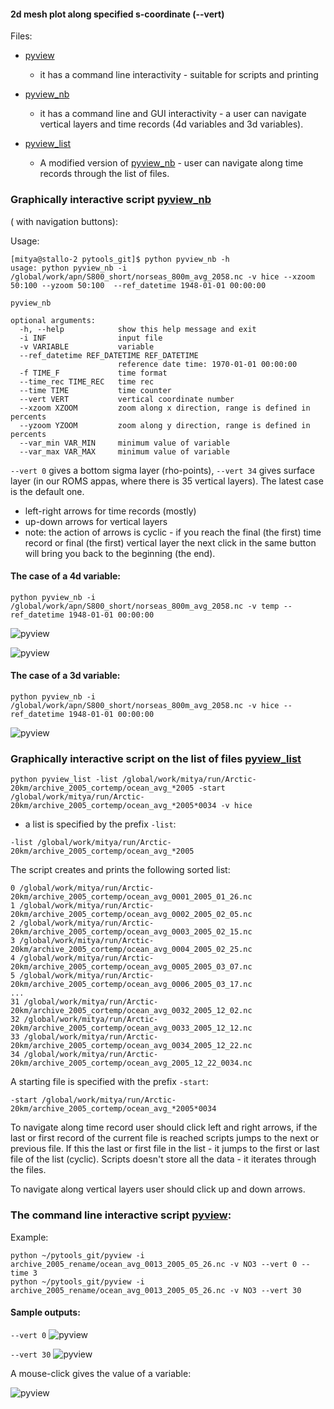 #### 2d mesh plot along specified s-coordinate (--vert)

Files:
* [pyview](https://github.com/aleatorius/roms_mypytools/blob/master/pytools_git/pyview)
  *  it has a command line interactivity - suitable for scripts and printing
* [pyview_nb](https://github.com/aleatorius/roms_mypytools/blob/master/pytools_git/pyview_nb)
  * it has a command line and GUI interactivity - a user can navigate vertical layers and time records (4d variables and 3d variables). 

* [pyview_list](https://github.com/aleatorius/roms_mypytools/blob/master/pytools_git/pyview_list)
  * A modified version of [pyview_nb](https://source.uit.no/mitya/pytools_git/blob/master/pyview_nb) - user can navigate along time records through the list of files.


### Graphically interactive script [pyview_nb](https://github.com/aleatorius/roms_mypytools/blob/master/pytools_git/pyview_nb) 

( with navigation buttons):


Usage:
```
[mitya@stallo-2 pytools_git]$ python pyview_nb -h
usage: python pyview_nb -i /global/work/apn/S800_short/norseas_800m_avg_2058.nc -v hice --xzoom 50:100 --yzoom 50:100  --ref_datetime 1948-01-01 00:00:00

pyview_nb

optional arguments:
  -h, --help            show this help message and exit
  -i INF                input file
  -v VARIABLE           variable
  --ref_datetime REF_DATETIME REF_DATETIME
                        reference date time: 1970-01-01 00:00:00
  -f TIME_F             time format
  --time_rec TIME_REC   time rec
  --time TIME           time counter
  --vert VERT           vertical coordinate number
  --xzoom XZOOM         zoom along x direction, range is defined in percents
  --yzoom YZOOM         zoom along y direction, range is defined in percents
  --var_min VAR_MIN     minimum value of variable
  --var_max VAR_MAX     minimum value of variable
```

```--vert 0``` gives a bottom sigma layer (rho-points), ```--vert 34``` gives surface layer (in our ROMS appas, where there is 35 vertical layers). The latest case is the default one.


* left-right arrows for time records (mostly)
* up-down arrows for vertical layers
* note: the action of arrows is cyclic - if you reach the final (the first) time record or final (the first) vertical layer the next click in the same button will bring you back to the beginning (the end).

#### The case of a 4d variable:

```
python pyview_nb -i /global/work/apn/S800_short/norseas_800m_avg_2058.nc -v temp --ref_datetime 1948-01-01 00:00:00
```

![pyview](4d_1.png)

![pyview](4d_2.png)

#### The case of a 3d variable:

```
python pyview_nb -i /global/work/apn/S800_short/norseas_800m_avg_2058.nc -v hice --ref_datetime 1948-01-01 00:00:00
```

![pyview](3d.png)

### Graphically interactive script on the list of files [pyview_list](https://github.com/aleatorius/roms_mypytools/blob/master/pytools_git/pyview_list) 


```
python pyview_list -list /global/work/mitya/run/Arctic-20km/archive_2005_cortemp/ocean_avg_*2005 -start /global/work/mitya/run/Arctic-20km/archive_2005_cortemp/ocean_avg_*2005*0034 -v hice
```

* a list is specified by the prefix ```-list```:

```
-list /global/work/mitya/run/Arctic-20km/archive_2005_cortemp/ocean_avg_*2005
```

The script creates and prints the following sorted list:

```
0 /global/work/mitya/run/Arctic-20km/archive_2005_cortemp/ocean_avg_0001_2005_01_26.nc
1 /global/work/mitya/run/Arctic-20km/archive_2005_cortemp/ocean_avg_0002_2005_02_05.nc
2 /global/work/mitya/run/Arctic-20km/archive_2005_cortemp/ocean_avg_0003_2005_02_15.nc
3 /global/work/mitya/run/Arctic-20km/archive_2005_cortemp/ocean_avg_0004_2005_02_25.nc
4 /global/work/mitya/run/Arctic-20km/archive_2005_cortemp/ocean_avg_0005_2005_03_07.nc
5 /global/work/mitya/run/Arctic-20km/archive_2005_cortemp/ocean_avg_0006_2005_03_17.nc
...
31 /global/work/mitya/run/Arctic-20km/archive_2005_cortemp/ocean_avg_0032_2005_12_02.nc
32 /global/work/mitya/run/Arctic-20km/archive_2005_cortemp/ocean_avg_0033_2005_12_12.nc
33 /global/work/mitya/run/Arctic-20km/archive_2005_cortemp/ocean_avg_0034_2005_12_22.nc
34 /global/work/mitya/run/Arctic-20km/archive_2005_cortemp/ocean_avg_2005_12_22_0034.nc
```
A starting file is specified with the prefix ```-start```:

```
-start /global/work/mitya/run/Arctic-20km/archive_2005_cortemp/ocean_avg_*2005*0034
```

To navigate along time record user should click left and right arrows, if the last or first record of the current file is reached scripts jumps to the next or previous file. If this the last or first file in the list - it jumps to the first or last file of the list (cyclic). Scripts doesn't store all the data - it iterates through the files.

To navigate along vertical layers user should click up and down arrows. 



### The command line interactive script [pyview](https://github.com/aleatorius/roms_mypytools/blob/master/pytools_git/pyview):

Example:
```
python ~/pytools_git/pyview -i archive_2005_rename/ocean_avg_0013_2005_05_26.nc -v NO3 --vert 0 --time 3
python ~/pytools_git/pyview -i archive_2005_rename/ocean_avg_0013_2005_05_26.nc -v NO3 --vert 30
```

#### Sample outputs:

`--vert 0`
![pyview](pyview1.png)

`--vert 30`
![pyview](pyview2.png)

A mouse-click gives the value of a variable:

![pyview](click.png)
